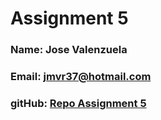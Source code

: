 # Assignment 5

### Name: Jose Valenzuela

### Email: jmvr37@hotmail.com

### gitHub: [Repo Assignment 5](https://github.com/jmvr37/homework_5)


